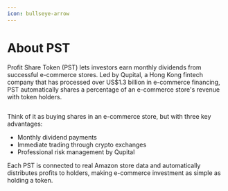 ```yaml
---
icon: bullseye-arrow
---
```


# About PST

Profit Share Token (PST) lets investors earn monthly dividends from successful e-commerce stores. Led by Qupital, a Hong Kong fintech company that has processed over US$1.3 billion in e-commerce financing, PST automatically shares a percentage of an e-commerce store's revenue with token holders.

<figure><img src=".gitbook/assets/Screenshot 2024-12-01 at 5.26.15 PM.png" alt=""><figcaption></figcaption></figure>

Think of it as buying shares in an e-commerce store, but with three key advantages:

* Monthly dividend payments
* Immediate trading through crypto exchanges
* Professional risk management by Qupital

Each PST is connected to real Amazon store data and automatically distributes profits to holders, making e-commerce investment as simple as holding a token.
